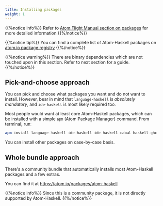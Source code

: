 ```yaml
---
title: Installing packages
weight: 1
---
```


{{%notice info%}}
Refer to [Atom Flight Manual section on packages](http://flight-manual.atom.io/using-atom/sections/atom-packages/) for more detailed information
{{%/notice%}}

{{%notice tip%}}
You can find a complete list of Atom-Haskell packages on [atom.io package registry](https://atom.io/users/atom-haskell/packages)
{{%/notice%}}

{{%notice warning%}}
There are binary dependencies which are not touched upon in this section. Refer to next section for a guide.
{{%/notice%}}

## Pick-and-choose approach

You can pick and choose what packages you want and do not want to install. However, bear in mind that `language-haskell` is *absolutely mandatory*, and `ide-haskell` is most likely required too.

Most people would want at least core Atom-Haskell packages, which can be installed with a simple `apm` (Atom Package Manager) command. From terminal, run:

```bash
apm install language-haskell ide-haskell ide-haskell-cabal haskell-ghc-mod autocomplete-haskell
```

You can install other packages on case-by-case basis.

## Whole bundle approach

There's a community bundle that automatically installs most Atom-Haskell packages and a few extras.

You can find it at <https://atom.io/packages/atom-haskell>

{{%notice info%}}
Since this is a community package, it is not directly supported by Atom-Haskell.
{{%/notice%}}
